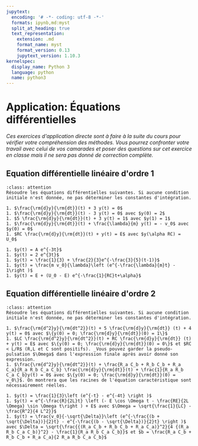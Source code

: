 ```yaml
---
jupytext:
  encoding: '# -*- coding: utf-8 -*-'
  formats: ipynb,md:myst
  split_at_heading: true
  text_representation:
    extension: .md
    format_name: myst
    format_version: 0.13
    jupytext_version: 1.10.3
kernelspec:
  display_name: Python 3
  language: python
  name: python3
---
```


# Application: Équations différentielles
_Ces exercices d'application directe sont à faire à la suite du cours pour vérifier votre compréhension des méthodes. Vous pourrez confronter votre travail avec celui de vos camarades et poser des questions sur cet exercice en classe mais il ne sera pas donné de correction complète._

## Equation différentielle linéaire d'ordre 1

````{admonition} Exercice 
:class: attention
Résoudre les équations différentielles suivantes. Si aucune condition initiale n'est donnée, ne pas déterminer les constantes d'intégration.

1. $\frac{\rm{d}y}{\rm{dt}}(t) + 3 y(t) = 0$
1. $\frac{\rm{d}y}{\rm{dt}}(t) - 3 y(t) = 0$ avec $y(0) = 2$
1. $5 \frac{\rm{d}y}{\rm{dt}}(t) + 3 y(t) = 1$ avec $y(1) = 1$
1. $\frac{\rm{d}y}{\rm{dt}}(t) + \frac{\lambda}{m} y(t) = - v_0$ avec $y(0) = 0$
1. $RC \frac{\rm{d}y}{\rm{dt}}(t) + y(t) = E$ avec $y(\alpha RC) = U_0$
````

````{topic} Réponses (sans justification)
1. $y(t) = A e^{-3t}$
1. $y(t) = 2 e^{3t}$
1. $y(t) = \frac{1}{3} + \frac{2}{3}e^{-\frac{3}{5}(t-1)}$
1. $y(t) = \frac{m v_0}{\lambda}\left (e^{-\frac{\lambda}{m}t} - 1\right )$
1. $y(t) = E + (U_0 - E) e^{-\frac{1}{RC}t+\alpha}$
````

## Equation différentielle linéaire d'ordre 2

````{admonition} Exercice 
:class: attention
Résoudre les équations différentielles suivantes. Si aucune condition initiale n'est donnée, ne pas déterminer les constantes d'intégration.

1. $\frac{\rm{d^2}y}{\rm{dt^2}}(t) + 5 \frac{\rm{d}y}{\rm{dt}} (t) + 4 y(t) = 0$ avec $\{y(0) = 0; \frac{\rm{d}y}{\rm{dt}}(0) = 1\}$
1. $LC \frac{\rm{d^2}y}{\rm{dt^2}}(t) + RC \frac{\rm{d}y}{\rm{dt}} (t) + y(t) = E$ avec $\{y(0) = 0; \frac{\rm{d}y}{\rm{dt}}(0) = 0\}$ et $RC < L/R$ (R,L et C sont positifs). _Vous pouvez garder la pseudo-pulsation $\Omega$ dans l'expression finale après avoir donné son expression.
1. $\frac{\rm{d^2}y}{\rm{dt^2}}(t) + \frac{R_a C_b + R_b C_b + R_a C_a}{R_a R_b C_a C_b} \frac{\rm{d}y}{\rm{dt}}(t) + \frac{1}{R_a R_b C_a C_b}y(t) = 0$ avec $\{y(0) = 0; \frac{\rm{d}y}{\rm{dt}}(0) = v_0\}$. On montrera que les racines de l'équation caractéristique sont nécessairement réelles.
````

````{topic} Réponses (sans justification)
1. $y(t) = \frac{1}{3}\left (e^{-t} - e^{-4t} \right )$
1. $y(t) = e^{-\frac{R}{2L}t} \left (- E \cos \Omega t - \frac{RE}{2L \Omega} \sin \Omega t\right ) + E$ avec $\Omega = \sqrt{\frac{1}{LC} - \frac{R^2}{4 L^2}}$
1. $y(t) = \frac{v_0}{-\sqrt{\Delta}}\left (e^{-\frac{(b + \sqrt{\Delta})}{2}t} - e^{-\frac{(b - \sqrt{\Delta})}{2}t} \right )$ avec $\Delta = \sqrt{\frac{{(R_a C_b + R_b C_b + R_a C_a)}^2}{4 {(R_a R_b C_a C_b)}^2} - \frac{1}{R_a R_b C_a C_b}}$ et $b = \frac{R_a C_b + R_b C_b + R_a C_a}{2 R_a R_b C_a C_b}$
````
